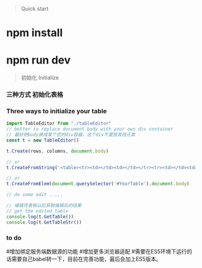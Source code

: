 > Quick start  

# npm install  

# npm run dev  


> 初始化 Initialize  
### 三种方式 初始化表格
### Three ways to initialize your table
```javascript
import TableEditor from "./tableEditor"
// better to replace document.body with your own div container
// 最好把body换成某个空的div容器，这个div不要放其他元素
const t = new TableEditor()

t.Create(rows, columns, document.body)

// or
t.CreateFromString('<table><tr><td></td><td></td></tr><tr><td></td><td></td></tr></table>',document.body)

// or
t.CreateFromElem(document.querySelector('#YourTable'),document.body)

// do some edit .....

// 编辑完表格以后获取编辑后的结果
// get the edited table
console.log(t.GetTable())
console.log(t.GetTableStr())
```

### to do
#增加绑定服务端数据源的功能
#增加更多浏览器适配
#需要在ES5环境下运行的话需要自己babel转一下，目前在完善功能，最后会加上ES5版本。
